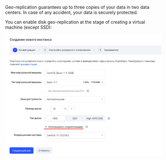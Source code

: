 Geo-replication guarantees up to three copies of your data in two data centers. In case of any accident, your data is securely protected.

You can enable disk geo-replication at the stage of creating a virtual machine (except SSD):

![](./assets/1596059583983-1596059583983.png)
